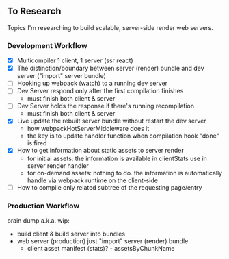 ## To Research
Topics I'm researching to build scalable, server-side render web servers.

### Development Workflow

- [X] Multicompiler 1 client, 1 server (ssr react)
- [X] The distinction/boundary between server (render) bundle and dev server ("import" server bundle)
- [ ] Hooking up webpack (watch) to a running dev server
- [ ] Dev Server respond only after the first compilation finishes
  - must finish both client & server
- [ ] Dev Server holds the response if there's running recompilation
  - must finish both client & server
- [X] Live update the rebuilt server bundle without restart the dev server
  - how webpackHotServerMiddleware does it
  - the key is to update handler function when compilation hook "done" is fired
- [X] How to get information about static assets to server render
  - for initial assets: the information is available in clientStats use in server render handler
  - for on-demand assets: nothing to do. the information is automatically handle via webpack runtime on the client-side
- [ ] How to compile only related subtree of the requesting page/entry

### Production Workflow

brain dump a.k.a. wip:
- build client & build server into bundles
- web server (production) just "import" server (render) bundle
  - client asset manifest (stats)? - assetsByChunkName